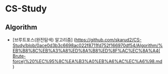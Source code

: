 # CS-Study

## Algorithm
- [브루트포스(완전탐색) 알고리즘] (https://github.com/skarud2/CS-Study/blob/0ace0d3b3c6698ac022f8711fd752f166970df54/Algorithm/%EB%B8%8C%EB%A3%A8%ED%8A%B8%ED%8F%AC%EC%8A%A4(Brute-force)%20%EC%95%8C%EA%B3%A0%EB%A6%AC%EC%A6%98.md)
